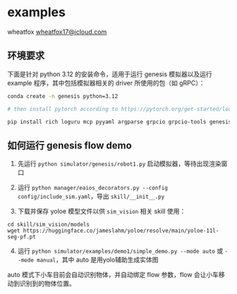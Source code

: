 # examples

wheatfox <wheatfox17@icloud.com>

## 环境要求

下面是针对 python 3.12 的安装命令，适用于运行 genesis 模拟器以及运行 example 程序，其中包括模拟器相关的 driver 所使用的包（如 gRPC）：

```bash
conda create -n genesis python=3.12

# then install pytorch according to https://pytorch.org/get-started/locally/

pip install rich loguru mcp pyyaml argparse grpcio grpcio-tools genesis-world pynput openai python-dotenv opencv-python
```

## 如何运行 genesis flow demo

1. 先运行 `python simulator/genesis/robot1.py` 启动模拟器，等待出现渲染窗口

2. 运行 `python manager/eaios_decorators.py --config config/include_sim.yaml`，导出 `skill/__init__.py`

3. 下载并保存 yoloe 模型文件以供 `sim_vision` 相关 skill 使用：

```
cd skill/sim_vision/models
wget https://huggingface.co/jameslahm/yoloe/resolve/main/yoloe-11l-seg-pf.pt
```

4. 运行 `python simulator/examples/demo1/simple_demo.py --mode auto` 或 `--mode manual`，其中 auto 是用yolo辅助生成实体图

auto 模式下小车目前会自动识别物体，并自动绑定 flow 参数，flow 会让小车移动到识别到的物体位置。